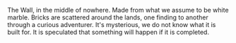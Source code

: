 The Wall, in the middle of nowhere. Made from what we assume to be white marble. Bricks are scattered around the lands, one finding to another through a curious adventurer. 
It's mysterious, we do not know what it is built for. It is speculated that something will happen if it is completed. 